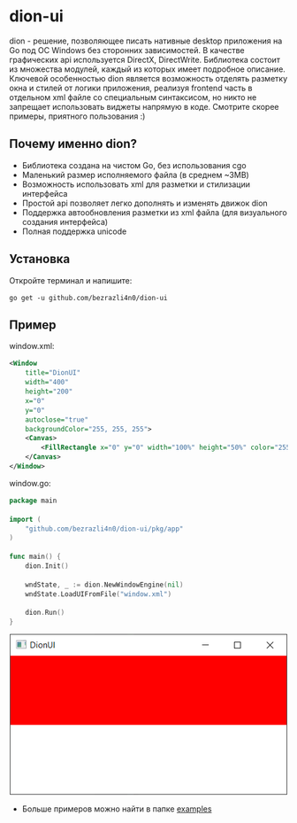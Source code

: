 # dion-ui

dion - решение, позволяющее писать нативные desktop приложения на Go под ОС Windows
без сторонних зависимостей. В качестве графических api используется DirectX, DirectWrite.
Библиотека состоит из множества модулей, каждый из которых имеет подробное описание.
Ключевой особенностью dion является возможность отделять разметку окна и стилей от логики приложения,
реализуя frontend часть в отдельном xml файле со специальным синтаксисом, но
никто не запрещает использовать виджеты напрямую в коде. Смотрите скорее примеры, приятного
пользования :)

## Почему именно dion?

- Библиотека создана на чистом Go, без использования cgo
- Маленький размер исполняемого файла (в среднем ~3MB)
- Возможность использовать xml для разметки и стилизации интерфейса
- Простой api позволяет легко дополнять и изменять движок dion
- Поддержка автообновления разметки из xml файла (для визуального создания интерфейса)
- Полная поддержка unicode

## Установка

Откройте терминал и напишите:
```
go get -u github.com/bezrazli4n0/dion-ui
```

## Пример

window.xml:
```xml
<Window
    title="DionUI"
    width="400"
    height="200"
    x="0"
    y="0"
    autoclose="true"
    backgroundColor="255, 255, 255">
    <Canvas>
        <FillRectangle x="0" y="0" width="100%" height="50%" color="255, 0, 0"/>
    </Canvas>
</Window>
```
window.go:
```go
package main

import (
	"github.com/bezrazli4n0/dion-ui/pkg/app"
)

func main() {
	dion.Init()

	wndState, _ := dion.NewWindowEngine(nil)
	wndState.LoadUIFromFile("window.xml")

	dion.Run()
}
```

<p align="center"><img src="examples/load_from_file/example.png" /></p>

* Больше примеров можно найти в папке [examples](examples)